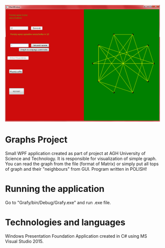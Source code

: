 ![alt text](https://github.com/BartekPitala/Graph-Constructor/blob/master/Grafy/bin/Screen.png)
# Graphs Project
Small WPF application created as part of project at AGH University of Science and Technology.
It is responsible for visualization of simple graph. You can read the graph from the file (format of Matrix)  or simply put all tops of graph and their "neighbours" from GUI. Program written in POLISH!

# Running the application
Go to "Grafy/bin/Debug/Grafy.exe" and run .exe file.

# Technologies and languages
Windows Presentation Foundation Application created in C# using MS Visual Studio 2015.
